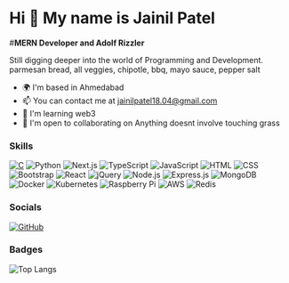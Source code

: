 # Hi 👋 My name is Jainil Patel

#**MERN Developer and Adolf Rizzler**

Still digging deeper into the world of Programming and Development.
parmesan bread, all veggies, chipotle, bbq, mayo sauce, pepper salt

- 🌍 I'm based in Ahmedabad
- 📫 You can contact me at jainilpatel18.04@gmail.com
- 🧠 I'm learning web3
- 🤝 I'm open to collaborating on Anything doesnt involve touching grass

### Skills
  [<img src="https://img.shields.io/badge/-C-000000?style=flat&logo=C" alt="C" />](https://raw.githubusercontent.com/github/explore/f3e22f0dca2be955676bc70d6214b95b13354ee8/topics/c/c.png?size=48)
  <img src="https://img.shields.io/badge/-Python-000000?style=flat&logo=python" alt="Python" />
  <img src="https://img.shields.io/badge/-Next.js-000000?style=for-the-badge&logo=next.js&logoColor=white" alt="Next.js" />
  <img src="https://img.shields.io/badge/-TypeScript-000000?style=flat&logo=typescript" alt="TypeScript" />
  <img src="https://img.shields.io/badge/-JavaScript-000000?style=flat&logo=javascript" alt="JavaScript" />
  <img src="https://img.shields.io/badge/-HTML-000000?style=flat&logo=html5" alt="HTML" />
  <img src="https://img.shields.io/badge/-CSS-000000?style=flat&logo=css3" alt="CSS" />
  <img src="https://img.shields.io/badge/-Bootstrap-000000?style=flat&logo=bootstrap" alt="Bootstrap" />
  <img src="https://img.shields.io/badge/-React-000000?style=flat&logo=react" alt="React" />
  <img src="https://img.shields.io/badge/-jQuery-000000?style=flat&logo=jquery" alt="jQuery" />
  <img src="https://img.shields.io/badge/-Node.js-000000?style=flat&logo=node.js" alt="Node.js" />
  <img src="https://img.shields.io/badge/-Express.js-000000?style=flat&logo=express" alt="Express.js" />
  <img src="https://img.shields.io/badge/-MongoDB-000000?style=flat&logo=mongodb" alt="MongoDB" />
  <img src="https://img.shields.io/badge/-Docker-000000?style=flat&logo=docker" alt="Docker" />
  <img src="https://img.shields.io/badge/-Kubernetes-000000?style=flat&logo=kubernetes" alt="Kubernetes" />
  <img src="https://img.shields.io/badge/-Raspberry_Pi-000000?style=flat&logo=raspberry-pi" alt="Raspberry Pi" />
  <img src="https://img.shields.io/badge/-AWS-000000?style=flat&logo=amazon-aws" alt="AWS" />
  <img src="https://img.shields.io/badge/-Redis-DC382D?style=for-the-badge&logo=redis&logoColor=white" alt="Redis" />

### Socials
[![GitHub](https://img.shields.io/badge/-GitHub-000000?style=flat&logo=github)](https://github.com/phiineas)

### Badges
![Top Langs](https://github-readme-stats.vercel.app/api/top-langs/?username=phiineas&layout=compact)
